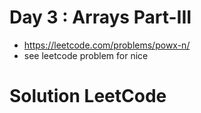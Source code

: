 # Day 3 : Arrays Part-III

- https://leetcode.com/problems/powx-n/
- see leetcode problem for nice

# Solution LeetCode
